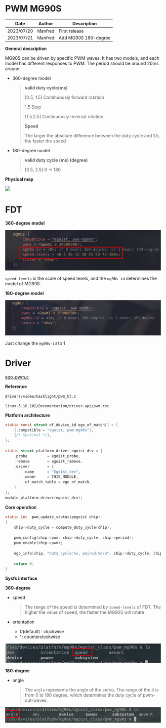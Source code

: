 # PWM MG90S

| Date       | Author  | Description          |
| ---------- | ------- | -------------------- |
| 2023/07/20 | Manfred | First release        |
| 2023/07/21 | Manfred | Add MG90S 180-degree |

**General description**

MG90S can be driven by specific PWM waves. It has two models, and each model has different responses to PWM. The period should be around 20ms around.

- 360-degree model

    > **valid duty cycle(ms)**
    >
    > [0.5, 1.5)	Continuously forward rotation
    >
    > 1.5			  Stop
    >
    > (1.5.2.5]     Continuously reversal rotation
    >
    > **Speed**
    >
    > The larger the absolute difference between the duty cycle and 1.5, the faster the speed

- 180-degree model

    >**valid duty cycle (ms) (degree)**
    >
    > [0.5, 2.5]    0 -> 180

**Physical map**

![](README.assets/physical_map.png)



# FDT

**360-degree model**

![image-20230720114026649](README.assets/image-20230720114026649.png)

`speed-levels` is the scale of speed levels, and the `mg90s-id` determines the model of MG90S.

**180-degree model**

![image-20230722141911240](README.assets/image-20230722141911240.png)

Just change the `mg90s-id` to 1

# Driver

[ego_pwm.c](./ego_pwm.c)

**Reference**

`drivers/video/backlight/pwm_bl.c`

`linux-5.10.102/Documentation/driver-api/pwm.rst`

**Platform architecture**

```c
static const struct of_device_id ego_of_match[] = {
    {.compatible = "egoist, pwm-mg90s"},
    {/* Sentinel */},
};

static struct platform_driver egoist_drv = {
    .probe         = egoist_probe,
    .remove        = egoist_remove,
    .driver        = {
        .name      = "Egoist_drv",
        .owner     = THIS_MODULE,
        .of_match_table = ego_of_match,
    }
};
module_platform_driver(egoist_drv);
```

**Core operation**

```c
static int  pwm_update_status(pegoist chip)
{
    chip->duty_cycle = compute_duty_cycle(chip);

    pwm_config(chip->pwm, chip->duty_cycle, chip->period);
    pwm_enable(chip->pwm);
    
    ego_info(chip, "duty_cycle:%u, peirod:%d\n", chip->duty_cycle, chip->period);

    return 0;
}
```

**Sysfs interface**

**360-degree**

- speed

    > The range of the speed is determined by `speed-levels` of FDT. The higher the value of speed, the faster the MG90S will rotate

- orientation

    - 0(default) : clockwise
    - 1: counterclockwise

![image-20230720115840033](README.assets/image-20230720115840033.png)



**180-degree**

- angle

    >  The `angle` represents the angle of the servo. The range of the it is from 0 to 180 degree, which determines the duty cycle of pwm-out-waves.

![image-20230722143511322](README.assets/image-20230722143511322.png)
